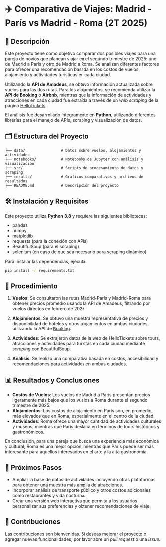 # ✈️ Comparativa de Viajes: Madrid - París vs Madrid - Roma (2T 2025)

## 📖 Descripción

Este proyecto tiene como objetivo comparar dos posibles viajes para una pareja de novios que planean viajar en el segundo trimestre de 2025: uno de Madrid a París y otro de Madrid a Roma. Se analizan diferentes factores para ofrecer una recomendación basada en los costos de vuelos, alojamiento y actividades turísticas en cada ciudad.

Utilizando la **API de Amadeus**, se obtuvo información actualizada sobre vuelos para las dos rutas. Para los alojamientos, se recomienda utilizar la **API de Booking** o **Airbnb**, mientras que la información de actividades y atracciones en cada ciudad fue extraída a través de un *web scraping* de la página [HelloTickets](https://www.hellotickets.es/).

El análisis fue desarrollado íntegramente en **Python**, utilizando diferentes librerías para el manejo de APIs, scraping y visualización de datos.

## 🗂️ Estructura del Proyecto

```
├── data/                # Datos sobre vuelos, alojamientos y actividades
├── notebooks/           # Notebooks de Jupyter con análisis y visualización
├── src/                 # Scripts de procesamiento de datos y scraping
├── results/             # Gráficos comparativos y archivos de resultados
├── README.md            # Descripción del proyecto
```

## 🛠️ Instalación y Requisitos

Este proyecto utiliza **Python 3.8** y requiere las siguientes bibliotecas:

- pandas
- numpy
- matplotlib
- requests (para la conexión con APIs)
- BeautifulSoup (para el scraping)
- selenium (en caso de que sea necesario para scraping dinámico)

Para instalar las dependencias, ejecuta:

```bash
pip install -r requirements.txt
```

## 🚀 Procedimiento

1. **Vuelos**: Se consultaron las rutas Madrid-París y Madrid-Roma para obtener precios promedio usando la API de Amadeus, filtrando por vuelos directos en febrero de 2025.
   
2. **Alojamientos**: Se obtuvo una muestra representativa de precios y disponibilidad de hoteles y otros alojamientos en ambas ciudades, utilizando la API de [Booking](https://www.booking.com/).

3. **Actividades**: Se extrajeron datos de la web de HelloTickets sobre tours, atracciones y actividades para turistas en cada ciudad mediante *scraping* con BeautifulSoup.

4. **Análisis**: Se realizó una comparativa basada en costos, accesibilidad y recomendaciones para actividades en ambas ciudades.

## 📊 Resultados y Conclusiones

- **Costos de Vuelos**: Los vuelos de Madrid a París presentan precios ligeramente más bajos que los vuelos a Roma durante el segundo trimestre de 2025.
- **Alojamientos**: Los costos de alojamiento en París son, en promedio, más elevados que en Roma, especialmente en el centro de la ciudad.
- **Actividades**: Roma ofrece una mayor cantidad de actividades culturales y museos, mientras que Paris destaca en términos de tours históricos y gastronómicos.
  
En conclusión, para una pareja que busca una experiencia más económica y cultural, Roma es una mejor opción, mientras que París puede ser más interesante para aquellos interesados en el arte y la alta gastronomía.

## 🔄 Próximos Pasos

- Ampliar la base de datos de actividades incluyendo otras plataformas para obtener una muestra más amplia de atracciones.
- Incorporar análisis de transporte público y otros costos adicionales como restaurantes y vida nocturna.
- Crear una versión web interactiva que permita a los usuarios personalizar sus preferencias y obtener recomendaciones de viaje.

## 🤝 Contribuciones

Las contribuciones son bienvenidas. Si deseas mejorar el proyecto o agregar nuevas funcionalidades, por favor abre un *pull request* o una *issue*.

 
